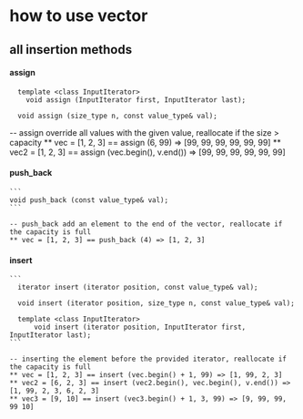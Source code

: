 # how to use vector

## all insertion methods
#### assign

  ```
    template <class InputIterator>
      void assign (InputIterator first, InputIterator last);

    void assign (size_type n, const value_type& val);
  ```

  -- assign override all values with the given value, reallocate if the size > capacity 
    ** vec = [1, 2, 3] == assign (6, 99) => [99, 99, 99, 99, 99, 99]
    ** vec2 = [1, 2, 3] == assign (vec.begin(), v.end()) => [99, 99, 99, 99, 99, 99]
#### push_back

    ```
    void push_back (const value_type& val);
    ```

    -- push_back add an element to the end of the vector, reallocate if the capacity is full
    ** vec = [1, 2, 3] == push_back (4) => [1, 2, 3]
#### insert

    ```
      iterator insert (iterator position, const value_type& val);

      void insert (iterator position, size_type n, const value_type& val);

      template <class InputIterator>
          void insert (iterator position, InputIterator first, InputIterator last);
    ```

    -- inserting the element before the provided iterator, reallocate if the capacity is full
    ** vec = [1, 2, 3] == insert (vec.begin() + 1, 99) => [1, 99, 2, 3]
    ** vec2 = [6, 2, 3] == insert (vec2.begin(), vec.begin(), v.end()) => [1, 99, 2, 3, 6, 2, 3]
    ** vec3 = [9, 10] == insert (vec3.begin() + 1, 3, 99) => [9, 99, 99, 99 10]
